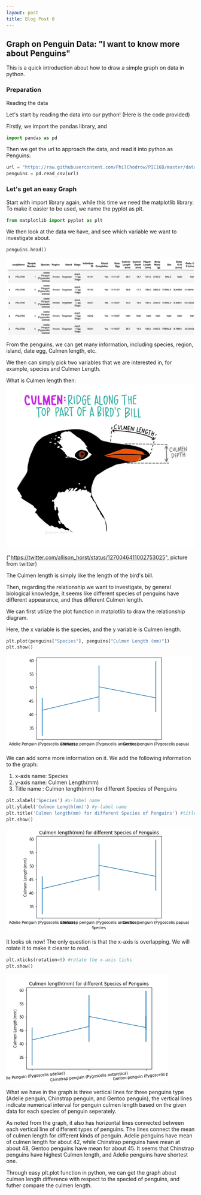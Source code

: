 ```yaml
---
layout: post
title: Blog Post 0
---
```


## Graph on Penguin Data: "I want to know more about Penguins"


This is a quick introduction about how to draw a simple graph on data in python.

### Preparation
 Reading the data

Let's start by reading the data into our python!
(Here is the code provided)

Firstly, we import the pandas library, and
```python
import pandas as pd
```

Then we get the url to approach the data, and read it into python as Penguins:
```python
url = "https://raw.githubusercontent.com/PhilChodrow/PIC16B/master/datasets/palmer_penguins.csv"
penguins = pd.read_csv(url)
```

### Let's get an easy Graph

Start with import library again, while this time we need the matplotlib library.
To make it easier to be used, we name the pyplot as plt.


```python
from matplotlib import pyplot as plt
```

We then look at the data we have, and see which variable we want to investigate about.

```python
penguins.head()
```
![1.png](/images/1.png)

From the penguins, we can get many information, including species, region, island, date egg, Culmen length, etc.

We then can simply pick two variables that we are interested in, for example, species and Culmen Length.

What is Culmen length then:
![culman.jpeg](/images/culman.jpeg)

("https://twitter.com/allison_horst/status/1270046411002753025", picture from twitter)

The Culmen length is simply like the length of the bird's bill.

Then, regarding the relationship we want to investigate, by general biological knowledge, it seems like different species of penguins have different appearance, and thus different Culmen length.

We can first utilize the plot function in matplotlib to draw the relationship diagram.

Here, the x variable is the species, and the y variable is Culmen length.

```python
plt.plot(penguins["Species"], penguins["Culmen Length (mm)"])
plt.show()
```
![Unknown-1.png](/images/Unknown-1.png)

We can add some more information on it.
We add the following information to the graph:
1. x-axis name: Species
2. y-axis name: Culmen Length(mm)
3. Title name : Culmen length(mm) for different Species of Penguins

```python
plt.xlabel('Species') #x-label name
plt.ylabel('Culmen Length(mm)') #y-label name
plt.title('Culmen length(mm) for different Species of Penguins') #title name
plt.show()
```
![Unknown.png](/images/Unknown.png)

It looks ok now! The only question is that the x-axis is overlapping. We will rotate it to make it clearer to read.

```python
plt.xticks(rotation=5) #rotate the x-axis ticks
plt.show()
```
![graph_0.png](/images/graph_0.png)

What we have in the graph is three vertical lines for three penguins type (Adelie penguin, Chinstrap penguin, and Gentoo penguin), the vertical lines indicate numerical interval for penguin culmen length based on the given data for each species of penguin seperately.

As noted from the graph, it also has horizontal lines connected between each vertical line of different types of penguins. The lines connect the mean of culmen length for different kinds of penguin. Adelie penguins have mean of culmen length for about 42, while Chinstrap penguins have mean at about 48, Gentoo penguins have mean for about 45. It seems that Chinstrap penguins have highest Culmen length, and Adelie penguins have shortest one. 


Through easy plt.plot function in python, we can get the graph about culmen length difference with respect to the specied of penguins, and futher compare the culmen length.
